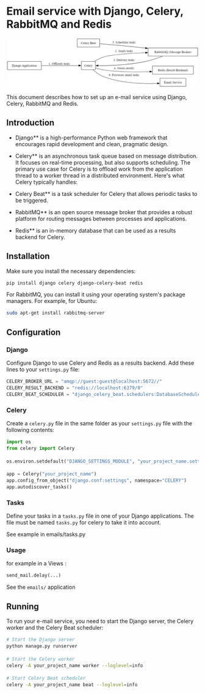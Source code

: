 # Email service with Django, Celery, RabbitMQ and Redis

![Send Email Workflow](./doc/assets/img/email.png)

This document describes how to set up an e-mail service using Django, Celery, RabbitMQ and Redis. 

## Introduction

- Django** is a high-performance Python web framework that encourages rapid development and clean, pragmatic design.

- Celery** is an asynchronous task queue based on message distribution. It focuses on real-time processing, but also supports scheduling.  The primary use case for Celery is to offload work from the application thread to a worker thread in a distributed environment. Here's what Celery typically handles:

- Celery Beat** is a task scheduler for Celery that allows periodic tasks to be triggered.

- RabbitMQ** is an open source message broker that provides a robust platform for routing messages between processes and applications.

- Redis** is an in-memory database that can be used as a results backend for Celery.
## Installation

Make sure you install the necessary dependencies:

```bash
pip install django celery django-celery-beat redis
```

For RabbitMQ, you can install it using your operating system's package managers. For example, for Ubuntu:

```bash
sudo apt-get install rabbitmq-server
```

## Configuration

### Django

Configure Django to use Celery and Redis as a results backend. Add these lines to your `settings.py` file:

```python
CELERY_BROKER_URL = "amqp://guest:guest@localhost:5672//"
CELERY_RESULT_BACKEND = "redis://localhost:6379/0"
CELERY_BEAT_SCHEDULER = "django_celery_beat.schedulers:DatabaseScheduler"
```

### Celery

Create a `celery.py` file in the same folder as your `settings.py` file with the following contents:

```python
import os
from celery import Celery

os.environ.setdefault("DJANGO_SETTINGS_MODULE", "your_project_name.settings")

app = Celery("your_project_name")
app.config_from_object("django.conf:settings", namespace="CELERY")
app.autodiscover_tasks()
```

### Tasks

Define your tasks in a `tasks.py` file in one of your Django applications.
The file must be named `tasks.py` for celery to take it into account.

See example in emails/tasks.py


### Usage
for example in a Views : 
```python
send_mail.delay(...)
```

See the `emails/` application

## Running

To run your e-mail service, you need to start the Django server, the Celery worker and the Celery Beat scheduler:

```bash
# Start the Django server
python manage.py runserver

# Start the Celery worker
celery -A your_project_name worker --loglevel=info

# Start Celery Beat scheduler
celery -A your_project_name beat --loglevel=info
```